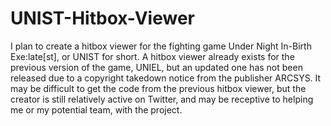 # UNIST-Hitbox-Viewer

I plan to create a hitbox viewer for the fighting game Under Night In-Birth Exe:late[st], or UNIST for short. A hitbox viewer already exists for the previous version of the game, UNIEL, but an updated one has not been released due to a copyright takedown notice from the publisher ARCSYS. It may be difficult to get the code from the previous hitbox viewer, but the creator is still relatively active on Twitter, and may be receptive to helping me or my potential team, with the project.
